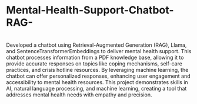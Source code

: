 # Mental-Health-Support-Chatbot-RAG-

<br>
Developed a chatbot using Retrieval-Augmented Generation (RAG), Llama, and SentenceTransformerEmbeddings to deliver mental health support. This chatbot processes information from a PDF knowledge base, allowing it to provide accurate responses on topics like coping mechanisms, self-care practices, and crisis hotline resources. By leveraging machine learning, the chatbot can offer personalized responses, enhancing user engagement and accessibility to mental health resources. This project demonstrates skills in AI, natural language processing, and machine learning, creating a tool that addresses mental health needs with empathy and precision.
